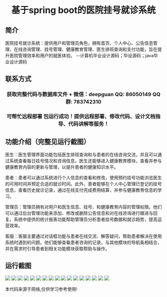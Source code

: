 <p><h1 align="center">基于spring boot的医院挂号就诊系统</h1></p>

## 简介
医院挂号就诊系统：提供用户和管理员角色，拥有首页、个人中心、公告信息管理、在线咨询管理、挂号管理、健康教育管理、医生排班查询和支付功能，旨在提升医院管理效率和用户的就医体验。    --计算机毕业设计源码；毕设源码；java毕业设计源码


## 联系方式
<p><h3 align="center">获取完整代码与数据库文件 + 微信：deepguan QQ: 86050149 QQ群: 783742310</h3></p>
<p><h3 align="center">可帮忙远程部署 包运行成功！提供远程部署、修改代码、设计文档指导、代码讲解等服务！</h3></p>

## 功能介绍（完整见运行截图）
医生：医生管理界面功能包括医生排班查询和与患者的在线咨询交流，并且可以通过系统查看每日挂号情况和咨询信息。医生还能够进入健康教育模块，查看并参与健康教育内容的更新与管理，以提升患者的健康知识水平。

患者：患者可以通过系统进行个人信息的查看和修改，使用预约挂号功能浏览医生的可用时间并预定合适的就诊时间。此外，患者能够在个人中心管理已登记的挂号信息，查看历史就诊记录，通过在线支付完成费用结算，并参与健康教育信息的学习。

管理员：管理员拥有对用户和医生信息、挂号、和健康教育内容的管理权限。他们可以通过后台管理功能来添加、修改或删除公告信息和对在线咨询进行跟进与回复。系统中提供的统计报表功能帮助管理员分析患者挂号数据和就诊趋势，提高运营效率。

客服：客服主要通过对话框功能与患者在线交流、解答疑问，帮助患者解决在使用系统时遇到的问题。他们能够查看患者咨询的记录，与其他模块的导航条相结合，并在需求时引导患者到相关功能模块获取帮助与操作。


## 运行截图
![](https://bs-1329754181.cos.ap-shanghai.myqcloud.com/spring/HospitalRegistrationSystem/img/001.jpg)
![](https://bs-1329754181.cos.ap-shanghai.myqcloud.com/spring/HospitalRegistrationSystem/img/002.jpg)
![](https://bs-1329754181.cos.ap-shanghai.myqcloud.com/spring/HospitalRegistrationSystem/img/003.jpg)
![](https://bs-1329754181.cos.ap-shanghai.myqcloud.com/spring/HospitalRegistrationSystem/img/004.jpg)
![](https://bs-1329754181.cos.ap-shanghai.myqcloud.com/spring/HospitalRegistrationSystem/img/005.jpg)
![](https://bs-1329754181.cos.ap-shanghai.myqcloud.com/spring/HospitalRegistrationSystem/img/006.jpg)
![](https://bs-1329754181.cos.ap-shanghai.myqcloud.com/spring/HospitalRegistrationSystem/img/007.jpg)
![](https://bs-1329754181.cos.ap-shanghai.myqcloud.com/spring/HospitalRegistrationSystem/img/008.jpg)
![](https://bs-1329754181.cos.ap-shanghai.myqcloud.com/spring/HospitalRegistrationSystem/img/009.jpg)
![](https://bs-1329754181.cos.ap-shanghai.myqcloud.com/spring/HospitalRegistrationSystem/img/010.jpg)
![](https://bs-1329754181.cos.ap-shanghai.myqcloud.com/spring/HospitalRegistrationSystem/img/011.jpg)
![](https://bs-1329754181.cos.ap-shanghai.myqcloud.com/spring/HospitalRegistrationSystem/img/012.jpg)
![](https://bs-1329754181.cos.ap-shanghai.myqcloud.com/spring/HospitalRegistrationSystem/img/013.jpg)
![](https://bs-1329754181.cos.ap-shanghai.myqcloud.com/spring/HospitalRegistrationSystem/img/014.jpg)
![](https://bs-1329754181.cos.ap-shanghai.myqcloud.com/spring/HospitalRegistrationSystem/img/015.jpg)
![](https://bs-1329754181.cos.ap-shanghai.myqcloud.com/spring/HospitalRegistrationSystem/img/016.jpg)
![](https://bs-1329754181.cos.ap-shanghai.myqcloud.com/spring/HospitalRegistrationSystem/img/017.jpg)

<p>本代码来源于网络,仅供学习参考使用!</p>
